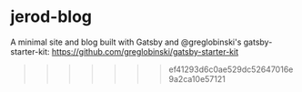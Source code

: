 # jerod-blog
A minimal site and blog built with Gatsby and @greglobinski's gatsby-starter-kit: https://github.com/greglobinski/gatsby-starter-kit
>>>>>>> ef41293d6c0ae529dc52647016e9a2ca10e57121
